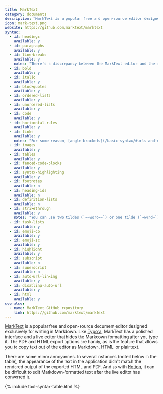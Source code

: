 ```yaml
---
title: MarkText
category: documents
description: "MarkText is a popular free and open-source editor designed for Markdown."
icon: mark-text.png
website: https://github.com/marktext/marktext
syntax:
  - id: headings
    available: y
  - id: paragraphs
    available: y
  - id: line-breaks
    available: y
    notes: "There's a discrepancy between the MarkText editor and the rendered output when you press the Return key once — that *does not* create a line break in the exported HTML and PDF. You must use trailing whitespace or a trailing backslash (`\\`)."
  - id: bold
    available: y
  - id: italic
    available: y
  - id: blockquotes
    available: y
  - id: ordered-lists
    available: y
  - id: unordered-lists
    available: y
  - id: code
    available: y
  - id: horizontal-rules
    available: y
  - id: links
    available: y
    notes: "For some reason, [angle brackets](/basic-syntax/#urls-and-email-addresses) for URLs and email addresses are rendered literally in the MarkText editor. It's a minor issue since the links are rendered correctly in the exported HTML and PDF."
  - id: images
    available: y
  - id: tables
    available: y
  - id: fenced-code-blocks
    available: y
  - id: syntax-highlighting
    available: y
  - id: footnotes
    available: n
  - id: heading-ids
    available: n
  - id: definition-lists
    available: n
  - id: strikethrough
    available: y
    notes: "You can use two tildes (`~~word~~`) or one tilde (`~word~`) — both work in the exported HTML and PDF even though the MarkText editor only renders strikethrough with two tildes."
  - id: task-lists
    available: y
  - id: emoji-cp
    available: y
  - id: emoji-sc
    available: y
  - id: highlight
    available: y
  - id: subscript
    available: n
  - id: superscript
    available: n
  - id: auto-url-linking
    available: y
  - id: disabling-auto-url
    available: y
  - id: html
    available: y
see-also:
  - name: MarkText GitHub repository
    link: https://github.com/marktext/marktext
---
```


[MarkText](https://github.com/marktext/marktext) is a popular free and open-source document editor designed exclusively for writing in Markdown. Like [Typora](/tools/typora/), MarkText has a polished interface and a live editor that hides the Markdown formatting after you type it. The PDF and HTML export options are handy, as is the feature that allows you to copy text out of the editor as Markdown, HTML, or plaintext.

There are some minor annoyances. In several instances (noted below in the table), the appearance of the text in the application didn't match the rendered output of the exported HTML and PDF. And as with [Notion](/tools/notion/), it can be difficult to edit Markdown-formatted text after the live editor has converted it.

{% include tool-syntax-table.html %}
